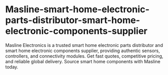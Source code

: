 # Masline-smart-home-electronic-parts-distributor-smart-home-electronic-components-supplier
Masline Electronics is a trusted smart home electronic parts distributor and smart home electronic components supplier, providing authentic sensors, controllers, and connectivity modules. Get fast quotes, competitive pricing, and reliable global delivery. Source smart home components with Masline today.
